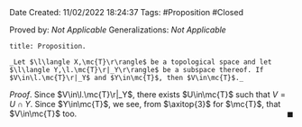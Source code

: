 <br />
<br />

Date Created: 11/02/2022 18:24:37
Tags: #Proposition #Closed 

Proved by: _Not Applicable_
Generalizations: _Not Applicable_

``` ad-Proposition
title: Proposition.

_Let $\l\langle X,\mc{T}\r\rangle$ be a topological space and let $\l\langle Y,\l.\mc{T}\r|_Y\r\rangle$ be a subspace thereof. If $V\in\l.\mc{T}\r|_Y$ and $Y\in\mc{T}$, then $V\in\mc{T}$._

```

_Proof_. Since $V\in\l.\mc{T}\r|_Y$, there exists $U\in\mc{T}$ such that $V=U\cap Y$. Since $Y\in\mc{T}$, we see, from $\axitop{3}$ for $\mc{T}$, that $V\in\mc{T}$ too.<span style="float:right;">$\blacksquare$</span>
